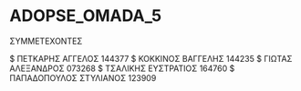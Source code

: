 # ADOPSE_OMADA_5

ΣΥΜΜΕΤΕΧΟΝΤΕΣ

$ ΠΕΤΚΑΡΗΣ ΑΓΓΕΛΟΣ 144377
$ ΚΟΚΚΙΝΟΣ ΒΑΓΓΕΛΗΣ 144235
$ ΓΙΩΤΑΣ ΑΛΕΞΑΝΔΡΟΣ 073268
$ ΤΣΑΛΙΚΗΣ ΕΥΣΤΡΑΤΙΟΣ  164760
$ ΠΑΠΑΔΟΠΟΥΛΟΣ ΣΤΥΛΙΑΝΟΣ 123909






